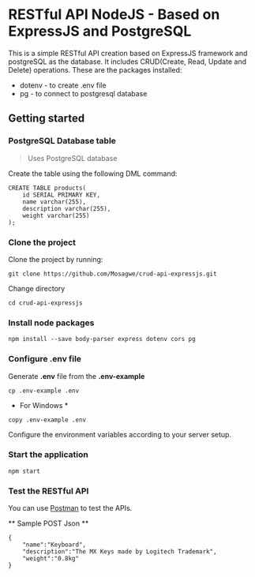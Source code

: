 # RESTful API NodeJS - Based on ExpressJS and PostgreSQL
This is a simple RESTful API creation based on ExpressJS framework  and postgreSQL as the database. It includes CRUD(Create, Read, Update and Delete) operations.
These are the packages installed:
* dotenv - to create .env file
* pg - to connect to postgresql database

## Getting started
### PostgreSQL Database table
> Uses PostgreSQL database

Create the table using the following DML command:
```
CREATE TABLE products(
    id SERIAL PRIMARY KEY,
    name varchar(255),
    description varchar(255),
    weight varchar(255)
);
```
### Clone the project

Clone the project by running:
```
git clone https://github.com/Mosagwe/crud-api-expressjs.git

```

Change directory 
```
cd crud-api-expressjs
```

### Install node packages
```
npm install --save body-parser express dotenv cors pg
```
### Configure .env file
Generate **.env** file from the **.env-example**
```
cp .env-example .env 
```
* For Windows *
```
copy .env-example .env
```
Configure the environment variables according to your server setup.

### Start the application
```
npm start
```

### Test the RESTful API
You can use [Postman](https://postman.com) to test the APIs.

** Sample POST Json **
```
{
    "name":"Keyboard",
    "description":"The MX Keys made by Logitech Trademark",
    "weight":"0.8kg"
}
```







